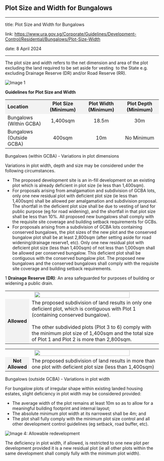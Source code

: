 ## Plot Size and Width for Bungalows
---
title: Plot Size and Width for Bungalows

link: https://www.ura.gov.sg/Corporate/Guidelines/Development-Control/Residential/Bungalows/Plot-Size-Width

date: 8 April 2024

---


The plot size and width refers to the net dimension and area of the plot excluding the land required to be set aside for vesting  to the State e.g. excluding Drainage Reserve (DR) and/or Road Reserve (RR).

![Image 1](https://www.ura.gov.sg/-/media/Corporate/Guidelines/Development-control/Landed-Housing/LHD01_Bungalow_Plot_Size.jpg?h=100%25&w=100%25)



**Guidelines for Plot Size and Width**

<table><tbody><tr><td style="width: 25%; background-color: #f2f2f2;"><strong>Location</strong></td><td style="width: 25%; text-align: center; background-color: #f2f2f2;"><strong>Plot Size (Minimum)</strong></td><td style="width: 25%; text-align: center; background-color: #f2f2f2;"><strong>Plot Width (Minimum)</strong></td><td style="width: 25%; text-align: center; background-color: #f2f2f2;"><strong>Plot Depth (Minimum)</strong></td></tr><tr><td>Bungalows<br>(Within GCBA)</td><td style="text-align: center;">1,400sqm</td><td style="text-align: center;">18.5m</td><td style="text-align: center;">30m</td></tr><tr><td>Bungalows<br>(Outside GCBA)</td><td style="text-align: center;">400sqm</td><td style="text-align: center;">10m</td><td style="text-align: center;">No Minimum</td></tr></tbody></table>

Bungalows (within GCBA) - Variations in plot dimensions

Variations in plot width, depth and size may be considered under the following circumstances.

-   The proposed development site is an in-fill development on an existing plot which is already deficient in plot size (ie less than 1,400sqm).  
-   For proposals arising from amalgamation and subdivision of GCBA lots, only one new residual plot with deficient plot size (ie less than 1,400sqm) shall be allowed per amalgamation and subdivision proposal. The shortfall in the deficient plot size shall be due to vesting of land for public purpose (eg for road widening), and the shortfall in that plot size shall be less than 10%. All proposed new bungalows shall comply with the requisite site coverage and building setback requirements for GCBs.
-   For proposals arising from a subdivision of GCBA lots containing conserved bungalows, the plot sizes of the new plot and the conserved bungalow plot shall be at least 2,800sqm (after setting aside for road widening/drainage reserve1, etc). Only one new residual plot with deficient plot size (less than 1,400sqm) of not less than 1,000sqm shall be allowed per conserved bungalow. This deficient plot shall be contiguous with the conserved bungalow plot. The proposed new bungalows and the conserved bungalows shall comply with the requisite site coverage and building setback requirements.

1 **Drainage Reserve (DR)**: An area safeguarded for purposes of building or widening a public drain.

<table width="100%"><tbody><tr><td style="text-align: center;" colspan="2"><img alt="" style="max-height:20%; width: 80%;" src="/-/media/Corporate/Guidelines/Development-control/Redevelopment/LH_Fig15_Subdivision_Conserved_Bungalow_GCBA_A.jpg"></td></tr><tr><td style="width: 10%; text-align: center; background-color: #f2f2f2;"><strong>Allowed</strong></td><td style="width: 90%;">The proposed subdivision of land results in only one deficient plot, which is contiguous with Plot 1 (containing conserved bungalow).<br><br>The other subdivided plots (Plot 3 to 6) comply with the minimum plot size of 1,400sqm and the total size of Plot 1 and Plot 2 is more than 2,800sqm.</td></tr></tbody></table>

  
  

<table width="100%"><tbody><tr><td style="text-align: center;" colspan="2"><img alt="" style="max-height:20%; width: 80%;" src="/-/media/Corporate/Guidelines/Development-control/Redevelopment/LH_Fig16_Subdivision_Conserved_Bungalow_GCBA_NA.jpg"><br></td></tr><tr><td style="width: 10%; text-align: center; background-color: #f2f2f2;"><strong>Not Allowed</strong></td><td style="width: 90%;">The proposed subdivision of land results in more than one plot with deficient plot size (less than 1,400sqm)</td></tr></tbody></table>

Bungalows (outside GCBA) - Variations in plot width

For bungalow plots of irregular shape within existing landed housing estates, slight deficiency in plot width may be considered provided:

-   The average width of the plot remains at least 10m so as to allow for a meaningful building footprint and internal layout;
-   The absolute minimum plot width at its narrowest shall be 4m; and
-   The plot shall fully comply with the minimum plot size control and all other development control guidelines (eg setback, road buffer, etc).

![Image 4: Allowable redevelopment](https://www.ura.gov.sg/-/media/Corporate/Guidelines/Development-control/Redevelopment/LH_Fig176_Irregular-shaped_Plots_A.jpg?h=100%25&w=100%25)



The deficiency in plot width, if allowed, is restricted to one new plot per development provided it is a new residual plot (ie all other plots within the same development shall comply fully with the minimum plot width).



